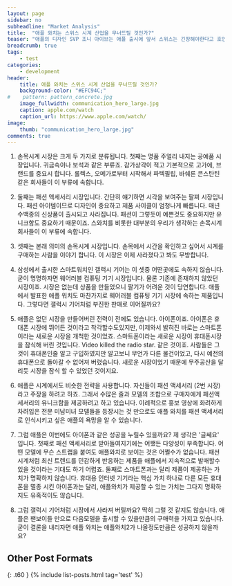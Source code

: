 ```yaml
---
layout: page
sidebar: no
subheadline: "Market Analysis"
title:  "애플 와치는 스위스 시계 산업을 무너뜨릴 것인가?"
teaser: "애플의 디자인 SVP 조니 아이브는 애플 출시에 앞서 스위스는 긴장해야한다고 호언한 바 있다. 과연 애플와치가 스위스 시계산업을 위협할 만한 힘이 있을까?"
breadcrumb: true
tags:
    - test
categories:
    - development
header:
    title: 애플 와치는 스위스 시계 산업을 무너뜨릴 것인가?
    background-color: "#EFC94C;"
#    pattern: pattern_concrete.jpg
    image_fullwidth: communication_hero_large.jpg
    caption: apple.com/watch
    caption_url: https://www.apple.com/watch/
image:
    thumb: "communication_hero_large.jpg"
comments: true
---
```

1. 손목시계 시장은 크게 두 가지로 분류됩니다. 첫째는 명품 주얼리 내지는 공예품 시장입니다. 귀금속이나 보석과 같은 부류죠. 감가상각이 적고 기본적으로 고가에, 브랜드를 중요시 합니다. 롤렉스, 오메가로부터 시작해서 파텍필립, 바쉐론 콘스탄틴 같은 회사들이 이 부류에 속합니다.

2. 둘째는 패션 액세서리 시장입니다. 간단히 얘기하면 시각을 보여주는 팔찌 시장입니다. 패션 아이템이므로 디자인이 중요하고 제품 사이클이 엄청나게 빠릅니다. 매년 수백종의 신상품이 출시되고 사라집니다. 패션이 그렇듯이 예쁜것도 중요하지만 유니크함도 중요하기 때문이죠. 스와치를 비롯한 대부분의 우리가 생각하는 손목시계 회사들이 이 부류에 속합니다.

3. 셋째는 본래 의미의 손목시계 시장입니다. 손목에서 시간을 확인하고 싶어서 시계를 구매하는 사람을 이야기 합니다. 이 시장은 이제 사라졌다고 봐도 무방합니다.

4. 삼성에서 출시한 스마트워치인 갤럭시 기어는 이 셋중 어떤곳에도 속하지 않습니다. 굳이 명명하자면 웨어러블 컴퓨팅 기기 시장입니다. 물론 기존에 존재하지 않았던 시장이죠. 시장은 없는데 상품을 만들었으니 팔기가 어려운 것이 당연합니다. 애플에서 발표한 애플 워치도 마찬가지로 웨어러블 컴퓨팅 기기 시장에 속하는 제품입니다. 그렇다면 갤럭시 기어처럼 부진한 판매로 이어질까요?

5. 애플은 없던 시장을 만들어버린 전력이 전에도 있습니다. 아이폰이죠. 아이폰은 휴대폰 시장에 뛰어든 것이라고 착각할수도있지만, 이제와서 밝혀진 바로는 스마트폰이라는 새로운 시장을 개척한 것이었죠. 스마트폰이라는 새로운 시장이 휴대폰시장을 잠식해 버린 것입니다. Video killed the radio star. 같은 것이죠. 사람들은 그것이 휴대폰인줄 알고 구입하였지만 알고보니 무언가 다른 물건이었고, 다시 예전의 휴대폰으로 돌아갈 수 없어져 버렸습니다. 새로운 시장이었기 때문에 무주공산을 달리듯 시장을 잠식 할 수 있었던 것이지요.

6. 애플은 시계에서도 비슷한 전략을 사용합니다. 자신들이 패션 액세서리 (2번 시장) 라고 주장을 하려고 하죠. 그래서 수많은 줄과 모델의 조합으로 구매자에게 패션액세서리의 유니크함을 제공하려고 하고 있습니다. 이례적으로 홍보 영상에 화려하게 차려입은 전문 미남미녀 모델들을 등장시는 것 만으로도 애플 와치를 패션 액세서리로 인식시키고 싶은 애플의 욕망을 알 수 있습니다.

7. 그럼 애플은 이번에도 아이폰과 같은 성공을 누릴수 있을까요? 제 생각은 '글쎄요' 입니다. 첫째로 패션 액세서리로 받아들여지기에는 어쨌든 다양성이 부족합니다. 어떤 모델에 무슨 스트랩을 붙여도 애플와치로 보이는 것은 어쩔수가 없습니다. 패션 시계처럼 최신 트렌드를 민감하게 반응하는 제품을 애플에서 지속적으로 발매할수 있을 것이라는 기대도 하기 어렵죠. 둘째로 스마트폰과는 달리 제품이 제공하는 가치가 명확하지 않습니다. 휴대용 인터넷 기기라는 핵심 가치 하나로 다른 모든 휴대폰을 멸종 시킨 아이폰과는 달리, 애플와치가 제공할 수 있는 가치는 그다지 명확하지도 유혹적이도 않습니다.

8. 그럼 갤럭시 기어처럼 시장에서 사라져 버릴까요? 딱히 그럴 것 같지도 않습니다. 애플은 팬보이들 만으로 다음모델을 출시할 수 있을만큼의 구매력을 가지고 있습니다. 굳이 결론을 내리자면 애플 와치는 애플와치2가 나올정도만큼은 성공하지 않을까요?


## Other Post Formats
{: .t60 }
{% include list-posts.html tag='test' %}

